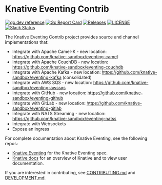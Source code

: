 # Knative Eventing Contrib

[![go.dev reference](https://img.shields.io/badge/go.dev-reference-007d9c?logo=go&logoColor=white)](https://pkg.go.dev/github.com/knative/eventing-contrib)
[![Go Report Card](https://goreportcard.com/badge/knative/eventing-contrib)](https://goreportcard.com/report/knative/eventing-contrib)
[![Releases](https://img.shields.io/github/release-pre/knative/eventing-contrib.svg)](https://github.com/knative/eventing-contrib/releases)
[![LICENSE](https://img.shields.io/github/license/knative/eventing-contrib.svg)](https://github.com/knative/eventing-contrib/blob/master/LICENSE)
[![Slack Status](https://img.shields.io/badge/slack-join_chat-white.svg?logo=slack&style=social)](https://knative.slack.com)

The Knative Eventing Contrib project provides source and channel implementations
that:

- Integrate with Apache Camel-K - new location: https://github.com/knative-sandbox/eventing-camel
- Integrate with Apache CouchDB - new location: https://github.com/knative-sandbox/eventing-couchdb
- Integrate with Apache Kafka - new location: https://github.com/knative-sandbox/eventing-kafka (consolidated)
- Integrate with AWS SQS - new location: https://github.com/knative-sandbox/eventing-awssqs
- Integrate with GitHub - new location: https://github.com/knative-sandbox/eventing-github
- Integrate with GitLab - new location: https://github.com/knative-sandbox/eventing-gitlab
- Integrate with NATS Streaming - new location: https://github.com/knative-sandbox/eventing-natss
- Integrate with Websockets
- Expose an ingress

For complete documentation about Knative Eventing, see the following repos:

- [Knative Eventing](https://www.knative.dev/docs/eventing/) for the Knative
  Eventing spec.
- [Knative docs](https://www.knative.dev/docs/) for an overview of Knative and
  to view user documentation.

If you are interested in contributing, see [CONTRIBUTING.md](./CONTRIBUTING.md)
and [DEVELOPMENT.md](./DEVELOPMENT.md).
